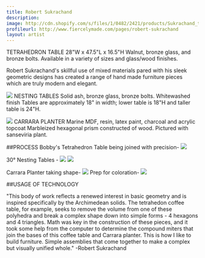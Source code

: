 ```yaml
---
title: Robert Sukrachand
description: 
image: http://cdn.shopify.com/s/files/1/0482/2421/products/Sukrachand_tetrahedron2_1024x1024.jpeg?v=1431624295
profileurl: http://www.fiercelymade.com/pages/robert-sukrachand
layout: artist
---
```

TETRAHEDRON TABLE
28"W x 47.5"L x 16.5"H
Walnut, bronze glass, and bronze bolts.
Available in a variety of sizes and glass/wood finishes.

Robert Sukrachand's skillful use of mixed materials pared with his sleek geometric designs has created a range of hand made furniture pieces which are truly modern and elegant.

![](http://cdn.shopify.com/s/files/1/0482/2421/products/DSC_0262_RS_2048x2048.jpeg?v=1431624021)
NESTING TABLES
Solid ash, bronze glass, bronze bolts. Whitewashed finish
Tables are approximately 18" in width; lower table is 18"H and taller table is 24"H.

![](https://cdn.shopify.com/s/files/1/0296/9253/files/CARRERA_PLANTER_ROBERT_SUKRACHAND.jpg?5849879705157306355)
CARRARA PLANTER
Marine MDF, resin, latex paint, charcoal and acrylic topcoat
Marbleized hexagonal prism constructed of wood. Pictured with sanseviria plant.

##PROCESS
Bobby's Tetrahedron Table being joined with precision-
![](https://cdn.shopify.com/s/files/1/0296/9253/files/IMG_0742.JPG?10080166468727209796)

30° Nesting Tables -
![](https://cdn.shopify.com/s/files/1/0296/9253/files/IMG_0794.JPG?10080166468727209796)
![](https://cdn.shopify.com/s/files/1/0296/9253/files/FullSizeRender_21.jpg?17161530714090460616)

Carrara Planter taking shape-
![](https://cdn.shopify.com/s/files/1/0296/9253/files/IMG_0787_1.JPG?17161530714090460616)
Prep for coloration-
![](https://cdn.shopify.com/s/files/1/0296/9253/files/IMG_0787_1.JPG?17161530714090460616)

##USAGE OF TECHNOLOGY

"This body of work reflects a renewed interest in basic geometry and is inspired specifically by the Archimedean solids. The tetrahedon coffee table, for example, seeks to remove the volume from one of these polyhedra and break a complex shape down into simple forms - 4 hexagons and 4 triangles. Math was key in the construction of these pieces, and it took some help from the computer to determine the compound miters that join the bases of this coffee table and Carrara planter. This is how I like to build furniture. Simple assemblies that come together to make a complex but visually unified whole." -Robert Sukrachand

